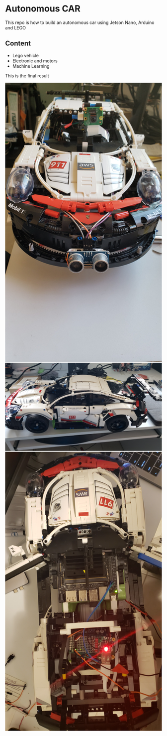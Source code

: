 # Autonomous CAR

This repo is how to build  an autonomous car using Jetson Nano, Arduino and LEGO 

## Content
- Lego vehicle
- Electronic and motors
- Machine Learning


This is the final result

![Auto Porche](pictures/Porche1.jpg)
<br>
![Auto Porche](pictures/Porche2.jpg)
<br>
![Auto Porche](pictures/Porche3.jpg)


